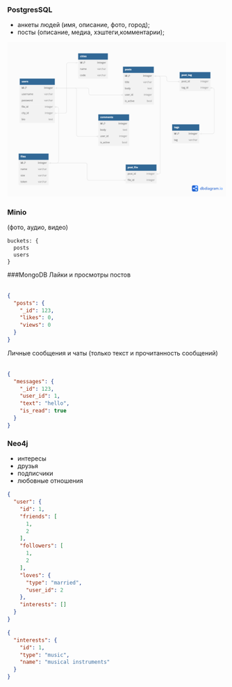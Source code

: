 
### PostgresSQL
* анкеты людей (имя, описание, фото, город);
* посты (описание, медиа, хэштеги,комментарии);

<img src="./pg.png">

### Minio
(фото, аудио, видео)
```
buckets: {
  posts
  users
}
```


###MongoDB
Лайки и просмотры постов

```json

{
  "posts": {
    "_id": 123,
    "likes": 0,
    "views": 0
  }
}
```
Личные сообщения и чаты (только текст и прочитанность сообщений)
```json

{
  "messages": {
    "_id": 123,
    "user_id": 1,
    "text": "hello",
    "is_read": true
  }
}
```

### Neo4j
* интересы
* друзья 
* подписчики
* любовные отношения

```json
{
  "user": {
    "id": 1,
    "friends": [
      1,
      2
    ],
    "followers": [
      1,
      2
    ],
    "loves": {
      "type": "married",
      "user_id": 2
    },
    "interests": []
  }
}
```

```json
{
  "interests": {
    "id": 1,
    "type": "music",
    "name": "musical instruments"
  }
}
```
